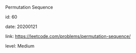 Permutation Sequence

id: 60

date: 20200121

link: https://leetcode.com/problems/permutation-sequence/

level: Medium
